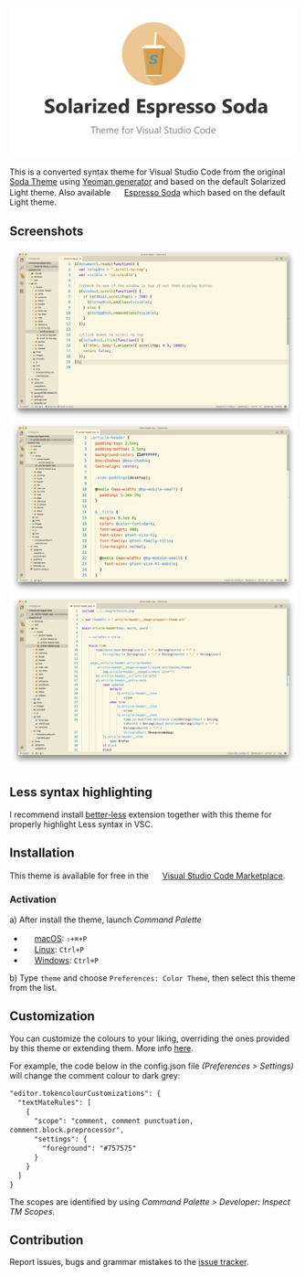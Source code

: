 <div align="center"><img width="1000" src="https://github.com/BroFox86/solarized-espresso-soda/raw/master/logo.png"></div>

This is a converted syntax theme for Visual Studio Code from 
the original [Soda Theme](https://github.com/buymeasoda/soda-theme) 
using [Yeoman generator](https://github.com/Microsoft/vscode-docs/blob/0.9.0/release-notes/latest.md#yo-code---streamlined-customizations-for-vs-code) and based on the default Solarized Light theme. 
Also available <img src="https://github.com/BroFox86/theme-espresso-soda-light/raw/master/icon-small.png" width=16 height=16/> [Espresso Soda](https://marketplace.visualstudio.com/items?itemName=brofox86.theme-espresso-soda-light) which based on the default Light theme.

## Screenshots

![Screenshot](https://github.com/BroFox86/solarized-espresso-soda/raw/master/screenshots/screenshot_01.png)
![Screenshot](https://github.com/BroFox86/solarized-espresso-soda/raw/master/screenshots/screenshot_02.png)
![Screenshot](https://github.com/BroFox86/solarized-espresso-soda/raw/master/screenshots/screenshot_03.png)

## Less syntax highlighting

I recommend install [better-less](https://marketplace.visualstudio.com/items?itemName=radium-v.better-less) extension together with this theme for properly highlight Less syntax in VSC. 

## Installation

This theme is available for free in the <img src="https://marketplace.visualstudio.com/favicon.ico" width=16 height=16/> [Visual Studio Code Marketplace](https://marketplace.visualstudio.com/items?itemName=brofox86.solarized-espresso-soda). 

### Activation

a) After install the theme, launch *Command Palette*

* <img src="https://developer.apple.com/favicon.ico" width=16 height=16/> [macOS](https://code.visualstudio.com/shortcuts/keyboard-shortcuts-macos.pdf): `⇧+⌘+P`
* <img src="https://www.kernel.org/theme/images/logos/favicon.png" width=16 height=16/> [Linux](https://code.visualstudio.com/shortcuts/keyboard-shortcuts-linux.pdf): `Ctrl+P`
* <img src="https://www.microsoft.com/favicon.ico" width=16 height=16/> [Windows](https://code.visualstudio.com/shortcuts/keyboard-shortcuts-windows.pdf): `Ctrl+P`

b) Type `theme` and choose `Preferences: Color Theme`, then select this theme from the list.

## Customization

You can customize the colours to your liking, overriding the ones provided by this theme or extending them. 
More info [here](https://code.visualstudio.com/docs/getstarted/theme-color-reference). 

For example, the code below in the config.json file *(Preferences > Settings)* will change the comment colour to dark grey:

```
"editor.tokencolourCustomizations": {
  "textMateRules": [
    {
      "scope": "comment, comment punctuation, comment.block.preprocessor",
      "settings": {
        "foreground": "#757575"
      }
    }
  ]
}
```

The scopes are identified by using *Command Palette > Developer: Inspect TM Scopes*. 

## Contribution

Report issues, bugs and grammar mistakes to the [issue tracker](https://github.com/BroFox86/solarized-espresso-soda/issues).